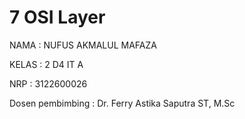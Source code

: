# 7 OSI Layer

<p>NAMA    : NUFUS AKMALUL MAFAZA</p>
<p>KELAS   : 2 D4 IT A</p>
<p>NRP     : 3122600026</p>
<p>Dosen pembimbing : Dr. Ferry Astika Saputra ST, M.Sc</p>
